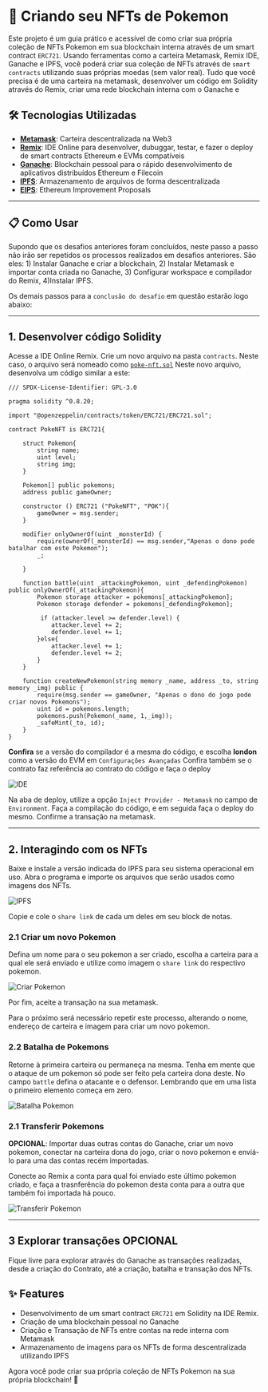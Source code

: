 # 🚀 Criando seu NFTs de Pokemon

Este projeto é um guia prático e acessível de como criar sua própria coleção de NFTs Pokemon em sua blockchain interna através de um smart contract `ERC721`. 
Usando ferramentas como a carteira Metamask, Remix IDE, Ganache e IPFS, você poderá criar sua coleção de NFTs através de `smart contracts` utilizando suas próprias moedas (sem valor real).
Tudo que você precisa é de uma carteira na metamask, desenvolver um código em Solidity através do Remix, criar uma rede blockchain interna com o Ganache e 

## 🛠️ Tecnologias Utilizadas

 - **[Metamask](https://metamask.io/)**: Carteira descentralizada na Web3
 - **[Remix](https://remix.ethereum.org/)**: IDE Online para desenvolver, dubuggar, testar, e fazer o deploy de smart contracts Ethereum e EVMs compatíveis
 - **[Ganache](https://archive.trufflesuite.com/ganache/)**: Blockchain pessoal para o rápido desenvolvimento de aplicativos distribuídos Ethereum e Filecoin
 - **[IPFS](https://github.com/ipfs/ipfs-desktop/releases)**: Armazenamento de arquivos de forma descentralizada
 - **[EIPS](https://eips.ethereum.org/EIPS/eip-721)**: Ethereum Improvement Proposals

---  

## 📋 Como Usar

Supondo que os desafios anteriores foram concluídos, neste passo a passo não irão ser repetidos os processos realizados em desafios anteriores.
São eles: 1) Instalar Ganache e criar a blockchain, 2) Instalar Metamask e importar conta criada no Ganache, 3) Configurar workspace e compilador do Remix, 4)Instalar IPFS.

Os demais passos para a `conclusão do desafio` em questão estarão logo abaixo:

---

## 1. Desenvolver código Solidity

Acesse a IDE Online Remix. Crie um novo arquivo na pasta `contracts`. Neste caso, o arquivo será nomeado como [`poke-nft.sol`](src/code/poke-nft.sol)
Neste novo arquivo, desenvolva um código similar a este:

```sol
/// SPDX-License-Identifier: GPL-3.0

pragma solidity ^0.8.20;

import "@openzeppelin/contracts/token/ERC721/ERC721.sol";

contract PokeNFT is ERC721{

    struct Pokemon{
        string name;
        uint level;
        string img;
    }

    Pokemon[] public pokemons;
    address public gameOwner;

    constructor () ERC721 ("PokeNFT", "POK"){
        gameOwner = msg.sender;
    } 

    modifier onlyOwnerOf(uint _monsterId) {
        require(ownerOf(_monsterId) == msg.sender,"Apenas o dono pode batalhar com este Pokemon");
        _;

    }

    function battle(uint _attackingPokemon, uint _defendingPokemon) public onlyOwnerOf(_attackingPokemon){
        Pokemon storage attacker = pokemons[_attackingPokemon];
        Pokemon storage defender = pokemons[_defendingPokemon];

         if (attacker.level >= defender.level) {
            attacker.level += 2;
            defender.level += 1;
        }else{
            attacker.level += 1;
            defender.level += 2;
        }
    }

    function createNewPokemon(string memory _name, address _to, string memory _img) public {
        require(msg.sender == gameOwner, "Apenas o dono do jogo pode criar novos Pokemons");
        uint id = pokemons.length;
        pokemons.push(Pokemon(_name, 1,_img));
        _safeMint(_to, id);
    }
}
```
**Confira** se a versão do compilador é a mesma do código, e escolha **london** como a versão do EVM em `Configurações Avançadas`
Confira também se o contrato faz referência ao contrato do código e faça o deploy

![IDE](src/prints/compilador.png)

Na aba de deploy, utilize a opção `Inject Provider - Metamask` no campo de `Environment`.
Faça a compilação do código, e em seguida faça o deploy do mesmo.
Confirme a transação na metamask.

---

## 2. Interagindo com os NFTs

Baixe e instale a versão indicada do IPFS para seu sistema operacional em uso.
Abra o programa e importe os arquivos que serão usados como imagens dos NFTs.

![IPFS](src/prints/ipfs.png)

Copie e cole o `share link` de cada um deles em seu block de notas.

### 2.1 Criar um novo Pokemon

Defina um nome para o seu pokemon a ser criado, escolha a carteira para a qual ele será enviado e utilize como imagem o `share link` do respectivo pokemon.

![Criar Pokemon](src/prints/createPokemon.png)

Por fim, aceite a transação na sua metamask.

Para o próximo será necessário repetir este processo, alterando o nome, endereço de carteira e imagem para criar um novo pokemon.

### 2.2 Batalha de Pokemons

Retorne à primeira carteira ou permaneça na mesma. Tenha em mente que o ataque de um pokemon só pode ser feito pela carteira dona deste.
No campo `battle` defina o atacante e o defensor. Lembrando que em uma lista o primeiro elemento começa em zero.

![Batalha Pokemon](src/prints/battlePokemon.png)

### 2.1 Transferir Pokemons

**OPCIONAL**: Importar duas outras contas do Ganache, criar um novo pokemon, conectar na carteira dona do jogo, criar o novo pokemon e enviá-lo para uma das contas recém importadas.

Conecte ao Remix a conta para qual foi enviado este último pokemon criado, e faça a trasnferência do pokemon desta conta para a outra que também foi importada há pouco.

![Transferir Pokemon](src/prints/transferPokemon.png)

---

## 3 Explorar transações **OPCIONAL**

Fique livre para explorar através do Ganache as transações realizadas, desde a criação do Contrato, até a criação, batalha e transação dos NFTs.

## ✨ Features

- Desenvolvimento de um smart contract `ERC721` em Solidity na IDE Remix.
- Criação de uma blockchain pessoal no Ganache
- Criação e Transação de NFTs entre contas na rede interna com Metamask
- Armazenamento de imagens para os NFTs de forma descentralizada utilizando IPFS

Agora você pode criar sua própria coleção de NFTs Pokemon na sua própria blockchain! 🎉
